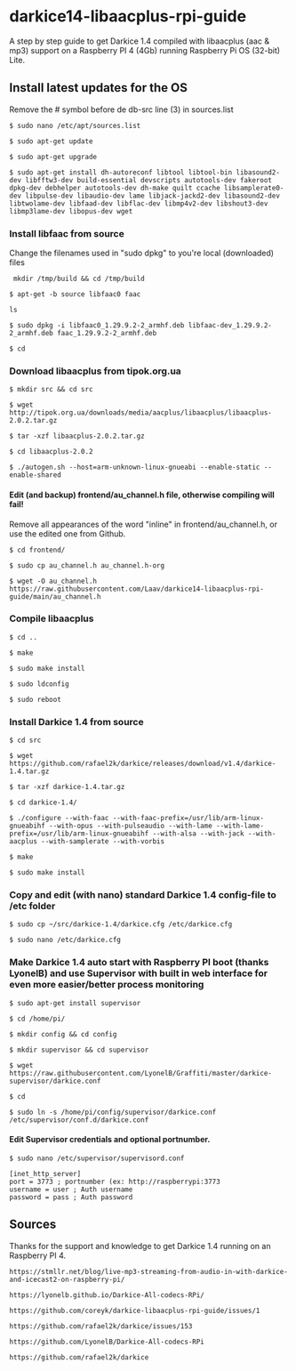 # darkice14-libaacplus-rpi-guide
A step by step guide to get Darkice 1.4 compiled with libaacplus (aac & mp3) support on a Raspberry PI 4 (4Gb) running Raspberry Pi OS (32-bit) Lite.

## Install latest updates for the OS

Remove the # symbol before de db-src line (3) in sources.list

```$ sudo nano /etc/apt/sources.list```

```$ sudo apt-get update```

```$ sudo apt-get upgrade```

```$ sudo apt-get install dh-autoreconf libtool libtool-bin libasound2-dev libfftw3-dev build-essential devscripts autotools-dev fakeroot dpkg-dev debhelper autotools-dev dh-make quilt ccache libsamplerate0-dev libpulse-dev libaudio-dev lame libjack-jackd2-dev libasound2-dev libtwolame-dev libfaad-dev libflac-dev libmp4v2-dev libshout3-dev libmp3lame-dev libopus-dev wget```

### Install libfaac from source
Change the filenames used in "sudo dpkg" to you're local (downloaded) files

``` mkdir /tmp/build && cd /tmp/build```

```$ apt-get -b source libfaac0 faac```

```ls```

```$ sudo dpkg -i libfaac0_1.29.9.2-2_armhf.deb libfaac-dev_1.29.9.2-2_armhf.deb faac_1.29.9.2-2_armhf.deb```

```$ cd```

### Download libaacplus from tipok.org.ua

```$ mkdir src && cd src```

```$ wget http://tipok.org.ua/downloads/media/aacplus/libaacplus/libaacplus-2.0.2.tar.gz```

```$ tar -xzf libaacplus-2.0.2.tar.gz```

```$ cd libaacplus-2.0.2```

```$ ./autogen.sh --host=arm-unknown-linux-gnueabi --enable-static --enable-shared```

#### Edit (and backup) frontend/au_channel.h file, otherwise compiling will fail! 
Remove all appearances of the word "inline" in frontend/au_channel.h, or use the edited one from Github.

```$ cd frontend/```

```$ sudo cp au_channel.h au_channel.h-org```

```$ wget -O au_channel.h https://raw.githubusercontent.com/Laav/darkice14-libaacplus-rpi-guide/main/au_channel.h```

### Compile libaacplus

```$ cd ..```

```$ make```

```$ sudo make install```

```$ sudo ldconfig```

```$ sudo reboot```

### Install Darkice 1.4 from source

```$ cd src```

```$ wget https://github.com/rafael2k/darkice/releases/download/v1.4/darkice-1.4.tar.gz```

```$ tar -xzf darkice-1.4.tar.gz```

```$ cd darkice-1.4/```

```$ ./configure --with-faac --with-faac-prefix=/usr/lib/arm-linux-gnueabihf --with-opus --with-pulseaudio --with-lame --with-lame-prefix=/usr/lib/arm-linux-gnueabihf --with-alsa --with-jack --with-aacplus --with-samplerate --with-vorbis```

```$ make```

```$ sudo make install```

### Copy and edit (with nano) standard Darkice 1.4 config-file to /etc folder

```$ sudo cp ~/src/darkice-1.4/darkice.cfg /etc/darkice.cfg```

```$ sudo nano /etc/darkice.cfg```

### Make Darkice 1.4 auto start with Raspberry PI boot (thanks LyonelB) and use Supervisor with built in web interface for even more easier/better process monitoring

```$ sudo apt-get install supervisor```

```$ cd /home/pi/```

```$ mkdir config && cd config```

```$ mkdir supervisor && cd supervisor```

```$ wget https://raw.githubusercontent.com/LyonelB/Graffiti/master/darkice-supervisor/darkice.conf```

```$ cd```

```$ sudo ln -s /home/pi/config/supervisor/darkice.conf /etc/supervisor/conf.d/darkice.conf```

#### Edit Supervisor credentials and optional portnumber.
```$ sudo nano /etc/supervisor/supervisord.conf```

```
[inet_http_server]
port = 3773 ; portnumber (ex: http://raspberrypi:3773
username = user ; Auth username
password = pass ; Auth password
```

## Sources
Thanks for the support and knowledge to get Darkice 1.4 running on an Raspberry PI 4.

```
https://stmllr.net/blog/live-mp3-streaming-from-audio-in-with-darkice-and-icecast2-on-raspberry-pi/

https://lyonelb.github.io/Darkice-All-codecs-RPi/

https://github.com/coreyk/darkice-libaacplus-rpi-guide/issues/1

https://github.com/rafael2k/darkice/issues/153

https://github.com/LyonelB/Darkice-All-codecs-RPi

https://github.com/rafael2k/darkice
```

